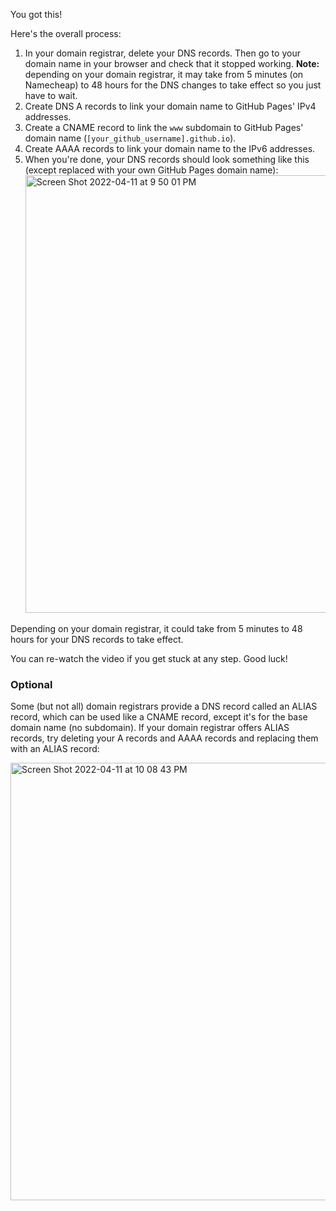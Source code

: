 You got this!

Here's the overall process:<br>
1. In your domain registrar, delete your DNS records. Then go to your domain name in your browser and check that it stopped working. **Note:** depending on your domain registrar, it may take from 5 minutes (on Namecheap) to 48 hours for the DNS changes to take effect so you just have to wait. 
2. Create DNS A records to link your domain name to GitHub Pages' IPv4 addresses.<br>
3. Create a CNAME record to link the `www` subdomain to GitHub Pages' domain name (`[your_github_username].github.io`).
5. Create AAAA records to link your domain name to the IPv6 addresses.<br>
6. When you're done, your DNS records should look something like this (except replaced with your own GitHub Pages domain name): <img width="700" alt="Screen Shot 2022-04-11 at 9 50 01 PM" src="https://user-images.githubusercontent.com/70604577/162862720-36811ce4-2c7b-4471-8df2-c2cdbc46d186.png">

Depending on your domain registrar, it could take from 5 minutes to 48 hours for your DNS records to take effect.

You can re-watch the video if you get stuck at any step. Good luck!

### Optional
Some (but not all) domain registrars provide a DNS record called an ALIAS record, which can be used like a CNAME record, except it's for the base domain name (no subdomain). If your domain registrar offers ALIAS records, try deleting your A records and AAAA records and replacing them with an ALIAS record:

<img width="700" alt="Screen Shot 2022-04-11 at 10 08 43 PM" src="https://user-images.githubusercontent.com/70604577/162864871-00d1a30f-83ea-450a-881e-63276034ffbe.png">
